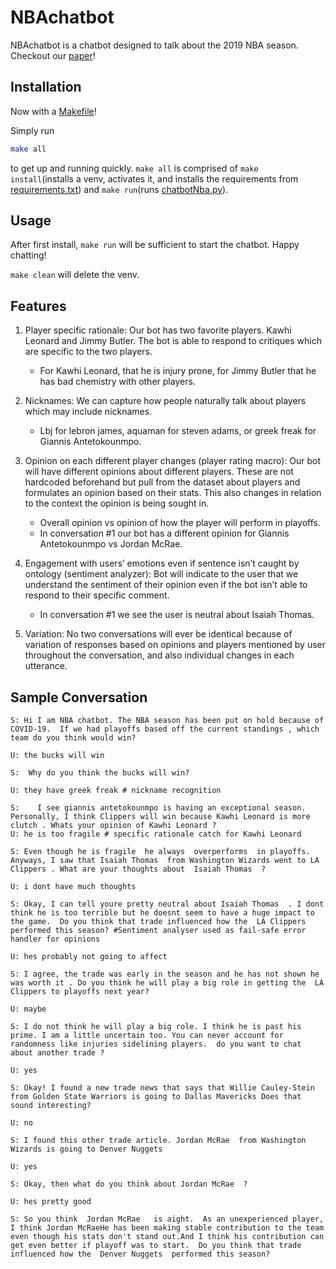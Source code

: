 ﻿# NBAchatbot

NBAchatbot is a chatbot designed to talk about the 2019 NBA season. Checkout our [paper](final_paper.pdf)!

## Installation

Now with a [Makefile](Makefile)! 

Simply run 
```bash
make all
```
to get up and running quickly. `make all` is comprised of `make install`(installs a venv, activates it, and installs the requirements from [requirements.txt](requirements.txt)) and `make run`(runs [chatbotNba.py](chatbotNba.py)).

## Usage

After first install, `make run` will be sufficient to start the chatbot. Happy chatting!

`make clean` will delete the venv.

## Features

1. Player specific rationale: Our bot has two favorite players. Kawhi Leonard and Jimmy Butler. The bot is able to respond to critiques which are specific to the two players. 
   * For Kawhi Leonard, that he is injury prone, for Jimmy Butler that he has bad chemistry with other players.
        
2. Nicknames: We can capture how people naturally talk about players which may include nicknames.  
   * Lbj for lebron james, aquaman for steven adams, or greek freak for Giannis Antetokounmpo.

3. Opinion on each different player changes (player rating macro): Our bot will have different opinions about different players. These are not hardcoded beforehand but pull from the dataset about players and formulates an opinion based on their stats. This also changes in relation to the context the opinion is being sought in.

   * Overall opinion vs opinion of how the player will perform in playoffs. 
   * In conversation #1 our bot has a different opinion for Giannis Antetokounmpo vs Jordan McRae.

4. Engagement with users’ emotions even if sentence isn’t caught by ontology (sentiment analyzer): Bot will indicate to the user that we understand the sentiment of their opinion even if the bot isn’t able to respond to their specific comment. 

   * In conversation #1 we see the user is neutral about Isaiah Thomas.

5. Variation: No two conversations will ever be identical because of variation of responses based on opinions and players mentioned by user throughout the conversation, and also individual changes in each utterance.

## Sample Conversation

```
S: Hi I am NBA chatbot. The NBA season has been put on hold because of COVID-19.  If we had playoffs based off the current standings , which team do you think would win?

U: the bucks will win

S:  Why do you think the bucks will win?

U: they have greek freak # nickname recognition

S:    I see giannis antetokounmpo is having an exceptional season. Personally, I think Clippers will win because Kawhi Leonard is more clutch . Whats your opinion of Kawhi Leonard ?
U: he is too fragile # specific rationale catch for Kawhi Leonard

S: Even though he is fragile  he always  overperforms  in playoffs. Anyways, I saw that Isaiah Thomas  from Washington Wizards went to LA Clippers . What are your thoughts about  Isaiah Thomas  ?

U: i dont have much thoughts

S: Okay, I can tell youre pretty neutral about Isaiah Thomas  . I dont think he is too terrible but he doesnt seem to have a huge impact to the game.  Do you think that trade influenced how the  LA Clippers  performed this season? #Sentiment analyser used as fail-safe error handler for opinions

U: hes probably not going to affect

S: I agree, the trade was early in the season and he has not shown he was worth it . Do you think he will play a big role in getting the  LA Clippers to playoffs next year?

U: maybe

S: I do not think he will play a big role. I think he is past his prime. I am a little uncertain too. You can never account for randomness like injuries sidelining players.  do you want to chat about another trade ?

U: yes

S: Okay! I found a new trade news that says that Willie Cauley-Stein  from Golden State Warriors is going to Dallas Mavericks Does that sound interesting?

U: no

S: I found this other trade article. Jordan McRae  from Washington Wizards is going to Denver Nuggets

U: yes

S: Okay, then what do you think about Jordan McRae  ?

U: hes pretty good

S: So you think  Jordan McRae   is aight.  As an unexperienced player, I think Jordan McRaeHe has been making stable contribution to the team even though his stats don't stand out.And I think his contribution can get even better if playoff was to start.  Do you think that trade influenced how the  Denver Nuggets  performed this season? 
```
